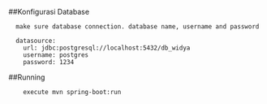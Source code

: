 ##Konfigurasi Database

~~~
  make sure database connection. database name, username and password

  datasource:
    url: jdbc:postgresql://localhost:5432/db_widya
    username: postgres
    password: 1234
~~~
##Running
~~~
    execute mvn spring-boot:run 
~~~